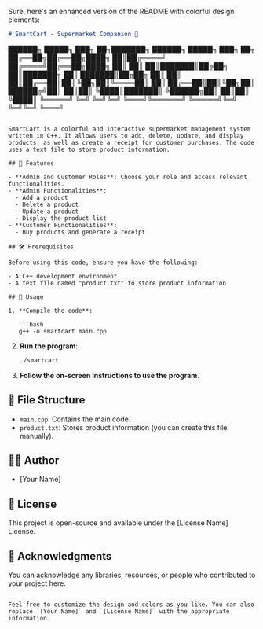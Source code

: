 Sure, here's an enhanced version of the README with colorful design elements:

```markdown
# SmartCart - Supermarket Companion 🛒

```
██████╗  █████╗ ███╗   ██╗███████╗     ██████╗ █████╗ ███╗   ██╗
██╔══██╗██╔══██╗████╗  ██║██╔════╝    ██╔════╝██╔══██╗████╗  ██║
██║  ██║███████║██╔██╗ ██║███████╗    ██║     ███████║██╔██╗ ██║
██║  ██║██╔══██║██║╚██╗██║╚════██║    ██║     ██╔══██║██║╚██╗██║
██████╔╝██║  ██║██║ ╚████║███████║    ╚██████╗██║  ██║██║ ╚████║
╚═════╝ ╚═╝  ╚═╝╚═╝  ╚═══╝╚══════╝     ╚═════╝╚═╝  ╚═╝╚═╝  ╚═══╝
```

SmartCart is a colorful and interactive supermarket management system written in C++. It allows users to add, delete, update, and display products, as well as create a receipt for customer purchases. The code uses a text file to store product information.

## 🌟 Features

- **Admin and Customer Roles**: Choose your role and access relevant functionalities.
- **Admin Functionalities**:
  - Add a product
  - Delete a product
  - Update a product
  - Display the product list
- **Customer Functionalities**:
  - Buy products and generate a receipt

## 🛠️ Prerequisites

Before using this code, ensure you have the following:

- A C++ development environment
- A text file named "product.txt" to store product information

## 🚀 Usage

1. **Compile the code**:

   ```bash
   g++ -o smartcart main.cpp
   ```

2. **Run the program**:

   ```bash
   ./smartcart
   ```

3. **Follow the on-screen instructions to use the program**.

## 📁 File Structure

- `main.cpp`: Contains the main code.
- `product.txt`: Stores product information (you can create this file manually).

## 🧑‍💻 Author

- [Your Name]

## 📜 License

This project is open-source and available under the [License Name] License.

## 🙌 Acknowledgments

You can acknowledge any libraries, resources, or people who contributed to your project here.

```

Feel free to customize the design and colors as you like. You can also replace `[Your Name]` and `[License Name]` with the appropriate information.
